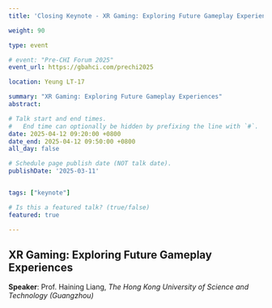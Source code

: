 ```yaml
---
title: 'Closing Keynote - XR Gaming: Exploring Future Gameplay Experiences'

weight: 90

type: event

# event: "Pre-CHI Forum 2025"
event_url: https://gbahci.com/prechi2025

location: Yeung LT-17

summary: "XR Gaming: Exploring Future Gameplay Experiences"
abstract:

# Talk start and end times.
#   End time can optionally be hidden by prefixing the line with `#`.
date: 2025-04-12 09:20:00 +0800
date_end: 2025-04-12 09:50:00 +0800
all_day: false

# Schedule page publish date (NOT talk date).
publishDate: '2025-03-11'


tags: ["keynote"]

# Is this a featured talk? (true/false)
featured: true

---
```


## XR Gaming: Exploring Future Gameplay Experiences

**Speaker**: Prof. Haining Liang, *The Hong Kong University of Science and Technology (Guangzhou)*
